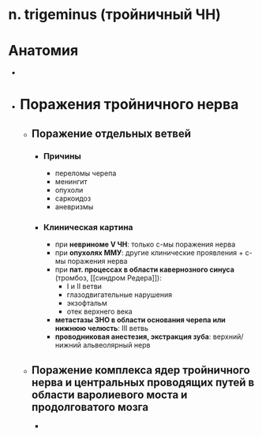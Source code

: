 # n. trigeminus (тройничный ЧН)
# Анатомия
-
- # Поражения тройничного нерва
	- ## Поражение отдельных ветвей
		- ### Причины
			- переломы черепа
			- менингит
			- опухоли
			- саркоидоз
			- аневризмы
		- ### Клиническая картина
			- при **невриноме V ЧН**: только с-мы поражения нерва
			- при **опухолях ММУ**: другие клинические проявления + с-мы поражения нерва
			- при **пат. процессах в области кавернозного синуса** (тромбоз, [[синдром Редера]]):
				- I и II ветви
				- глазодвигательные нарушения
				- экзофтальм
				- отек верхнего века
			- **метастазы ЗНО в области основания черепа или нижнюю челюсть**: III ветвь
			- **проводниковая анестезия, экстракция зуба**: верхний/нижний альвеолярный нерв
	- ## Поражение комплекса ядер тройничного нерва и центральных проводящих путей в области варолиевого моста и продолговатого мозга
		-